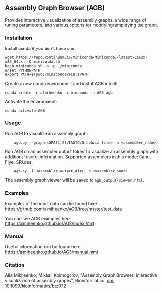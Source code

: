 ## Assembly Graph Browser (AGB)

Provides interactive visualization of assembly graphs, a wide range of tuning parameters, and various options for modifying/simplifying the graph.

### Installation
Install conda if you don't have one:
```
wget https://repo.continuum.io/miniconda/Miniconda3-latest-Linux-x86_64.sh -O miniconda.sh
bash miniconda.sh -b -p ./miniconda
unset PYTHONPATH
export PATH=$(pwd)/miniconda/bin:$PATH
```

Create a new conda environment and install AGB into it:
```
conda create -c almiheenko -c bioconda -n AGB agb
```

Activate the environment:
```
conda activate AGB
```

### Usage
Run AGB to visualize an assembly graph:
```
    agb.py --graph <GFA(1,2)/FASTG/Graphviz file> -a <assembler_name>
```

Run AGB on an assembler output folder to visualize an assembly graph with additional useful information. Supported assemblers in this mode: Canu, Flye, SPAdes.
```
    agb.py -i <assembler_output_dir> -a <assembler_name>
```

The assembly graph viewer will be saved to <code>agb_output/viewer.html</code>.

### Examples

Examples of the input data can be found here https://github.com/almiheenko/AGB/tree/master/test_data

You can see AGB examples here https://almiheenko.github.io/AGB/index.html

### Manual

Useful information can be found here https://almiheenko.github.io/AGB/manual.html

### Citation

Alla Mikheenko, Mikhail Kolmogorov, "Assembly Graph Browser: interactive visualization of assembly graphs",
Bioinformatics. [doi: 10.1093/bioinformatics/btz072](https://doi.org/10.1093/bioinformatics/btz072)
